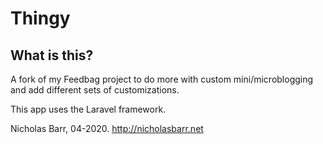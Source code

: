 # Thingy

## What is this?
A fork of my Feedbag project to do more with custom mini/microblogging and add different sets of customizations. 

This app uses the Laravel framework.

Nicholas Barr, 04-2020. http://nicholasbarr.net
